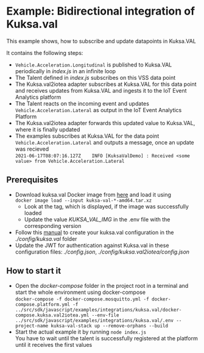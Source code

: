 <!---
  Copyright (c) 2021 Bosch.IO GmbH

  This Source Code Form is subject to the terms of the Mozilla Public
  License, v. 2.0. If a copy of the MPL was not distributed with this
  file, You can obtain one at https://mozilla.org/MPL/2.0/.

  SPDX-License-Identifier: MPL-2.0
-->

# Example: Bidirectional integration of Kuksa.val

This example shows, how to subscribe and update datapoints in Kuksa.VAL

It contains the following steps:

- `Vehicle.Acceleration.Longitudinal` is published to Kuksa.VAL periodically in _index.js_ in an infinite loop
- The Talent defined in _index.js_ subscribes on this VSS data point
- The Kuksa.val2iotea adapter subscribes at Kuksa.VAL for this data point and receives updates from Kuksa.VAL and ingests it to the IoT Event Analytics platform
- The Talent reacts on the incoming event and updates `Vehicle.Acceleration.Lateral` as output in the IoT Event Analytics Platform
- The Kuksa.val2iotea adapter forwards this updated value to Kuksa.VAL, where it is finally updated
- The examples subscribes at Kuksa.VAL for the data point `Vehicle.Acceleration.Lateral` and outputs a message, once an update was recieved<br>
  `2021-06-17T08:07:16.127Z    INFO [KuksaValDemo] : Received <some value> from Vehicle.Acceleration.Lateral`

## Prerequisites

- Download kuksa.val Docker image from [here](https://ci.eclipse.org/kuksa/job/kuksa.val/job/master) and load it using<br>
`docker image load --input kuksa-val-*-amd64.tar.xz`
  - Look at the tag, which is displayed, if the image was successfully loaded
  - Update the value _KUKSA_VAL_IMG_ in the .env file with the corresponding version
- Follow this [manual](./config/kuksa.val/README.md) to create your kuksa.val configuration in the _./config/kuksa.val_ folder
- Update the JWT for authentication against Kuksa.val in these configuration files: _./config.json_, _./config/kuksa.val2iotea/config.json_

## How to start it

- Open the _docker-compose_ folder in the project root in a terminal and start the whole environment using docker-compose<br>
  `docker-compose -f docker-compose.mosquitto.yml -f docker-compose.platform.yml -f ../src/sdk/javascript/examples/integrations/kuksa.val/docker-compose.kuksa.val2iotea.yml --env-file ../src/sdk/javascript/examples/integrations/kuksa.val/.env --project-name kuksa-val-stack up --remove-orphans --build`
- Start the actual example it by running ```node index.js```<br />
  You have to wait until the talent is successfully registered at the platform until it receives the first values
